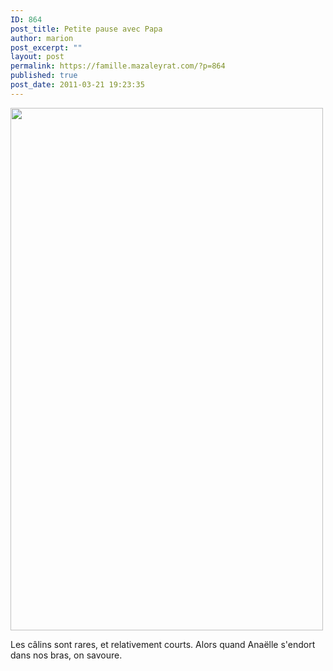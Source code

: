```yaml
---
ID: 864
post_title: Petite pause avec Papa
author: marion
post_excerpt: ""
layout: post
permalink: https://famille.mazaleyrat.com/?p=864
published: true
post_date: 2011-03-21 19:23:35
---
```

<a href="http://famille.mazaleyrat.com/wp-content/uploads/2011/03/wpid-IMAG0356.jpg"><img src="http://famille.mazaleyrat.com/wp-content/uploads/2011/03/wpid-IMAG0356.jpg" alt="" title="calin.jpg" width="500" height="836" class="alignleft size-full wp-image-875" /></a><p>Les câlins sont rares, et relativement courts. 
Alors quand Anaëlle s'endort dans nos bras, on savoure.<br>
</p>